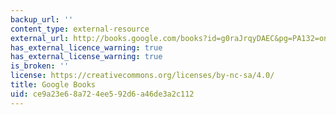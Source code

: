 ```yaml
---
backup_url: ''
content_type: external-resource
external_url: http://books.google.com/books?id=g0raJrqyDAEC&pg=PA132=onepage
has_external_licence_warning: true
has_external_license_warning: true
is_broken: ''
license: https://creativecommons.org/licenses/by-nc-sa/4.0/
title: Google Books
uid: ce9a23e6-8a72-4ee5-92d6-a46de3a2c112
---
```

